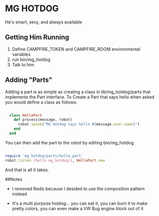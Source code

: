 # MG HOTDOG
He's smart, sexy, and always available

## Getting Him Running
1) Define CAMPFIRE_TOKEN and CAMPFIRE_ROOM environmental variables  
2) run bin/mg_hotdog  
3) Talk to him  

## Adding "Parts"

Adding a part is as simple as creating a class in lib/mg_hotdog/parts that implements the Part
interface. To Create a Part that says hello when asked you would define
a class as follows:

```ruby

  class HelloPart
    def process(message, robot)
      robot.speak("MG Hotdog says hello #{message.user.name}") 
    end
  end

```

You can then add the part to the robot by editing bin/mg_hotdog

```ruby

require 'mg_hotdog/parts/hello_part'
robot.listen /hello mg_hotdog/i, HelloPart.new

```
And that is all it takes. 

##Notes
* I removed Redis because I desided to use the composition pattern
  instead

* It's a multi purpose hotdog... you can eat it, you can burn it to make pretty colors, you can even make a VW Bug engine block out of it
